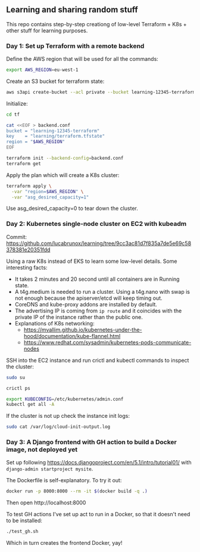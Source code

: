 ## Learning and sharing random stuff

This repo contains step-by-step creationg of low-level Terraform + K8s + other stuff for learning purposes.

### Day 1: Set up Terraform with a remote backend

Define the AWS region that will be used for all the commands:

```bash
export AWS_REGION=eu-west-1
```

Create an S3 bucket for terraform state:

```bash
aws s3api create-bucket --acl private --bucket learning-12345-terraform --create-bucket-configuration LocationConstraint=$AWS_REGION
```

Initialize:

```bash
cd tf

cat <<EOF > backend.conf
bucket = "learning-12345-terraform"
key    = "learning/terraform.tfstate"
region = "$AWS_REGION"
EOF

terraform init --backend-config=backend.conf
terraform get
```

Apply the plan which will create a K8s cluster:

```bash
terraform apply \
  -var "region=$AWS_REGION" \
  -var "asg_desired_capacity=1"
```

Use asg_desired_capacity=0 to tear down the cluster.

### Day 2: Kubernetes single-node cluster on EC2 with kubeadm

Commit: https://github.com/lucabrunox/learning/tree/9cc3ac81d7f835a7de5e69c58378381e20351fdd

Using a raw K8s instead of EKS to learn some low-level details. Some interesting facts:

- It takes 2 minutes and 20 second until all containers are in Running state.
- A t4g.medium is needed to run a cluster. Using a t4g.nano with swap is not enough because the apiserver/etcd will keep timing out.
- CoreDNS and kube-proxy addons are installed by default.
- The advertising IP is coming from `ip route` and it coincides with the private IP of the instance rather than the public one.
- Explanations of K8s networking:
  - https://mvallim.github.io/kubernetes-under-the-hood/documentation/kube-flannel.html
  - https://www.redhat.com/sysadmin/kubernetes-pods-communicate-nodes

SSH into the EC2 instance and run crictl and kubectl commands to inspect the cluster:

```bash
sudo su

crictl ps

export KUBECONFIG=/etc/kubernetes/admin.conf
kubectl get all -A
```

If the cluster is not up check the instance init logs:

```bash
sudo cat /var/log/cloud-init-output.log
```

### Day 3: A Django frontend with GH action to build a Docker image, not deployed yet

Set up following https://docs.djangoproject.com/en/5.1/intro/tutorial01/ with `django-admin startproject mysite`.

The Dockerfile is self-explanatory. To try it out:

```bash
docker run -p 8000:8000 --rm -it $(docker build -q .)
```

Then open http://localhost:8000

To test GH actions I've set up act to run in a Docker, so that it doesn't need to be installed:

```bash
./test_gh.sh
```

Which in turn creates the frontend Docker, yay!
